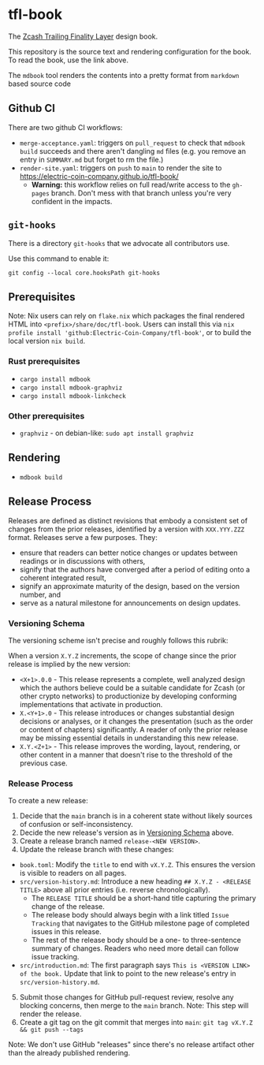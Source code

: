# tfl-book

The [Zcash Trailing Finality Layer](https://electric-coin-company.github.io/tfl-book/) design book.

This repository is the source text and rendering configuration for the book. To read the book, use the link above.

The `mdbook` tool renders the contents into a pretty format from `markdown` based source code

## Github CI

There are two github CI workflows:

- `merge-acceptance.yaml`: triggers on `pull_request` to check that `mdbook build` succeeds and there aren't dangling `md` files (e.g. you remove an entry in `SUMMARY.md` but forget to rm the file.)
- `render-site.yaml`: triggers on `push` to `main` to render the site to https://electric-coin-company.github.io/tfl-book/
  - **Warning:** this workflow relies on full read/write access to the `gh-pages` branch. Don't mess with that branch unless you're very confident in the impacts.

## `git-hooks`

There is a directory `git-hooks` that we advocate all contributors use.

Use this command to enable it:

```
git config --local core.hooksPath git-hooks
```

## Prerequisites

Note: Nix users can rely on `flake.nix` which packages the final rendered HTML into `<prefix>/share/doc/tfl-book`. Users can install this via `nix profile install 'github:Electric-Coin-Company/tfl-book'`, or to build the local version `nix build`.

### Rust prerequisites

- `cargo install mdbook`
- `cargo install mdbook-graphviz`
- `cargo install mdbook-linkcheck`

### Other prerequisites

- `graphviz` - on debian-like: `sudo apt install graphviz`

## Rendering

- `mdbook build`

## Release Process

Releases are defined as distinct revisions that embody a consistent set of changes from the prior releases, identified by a version with `XXX.YYY.ZZZ` format. Releases serve a few purposes. They:

- ensure that readers can better notice changes or updates between readings or in discussions with others,
- signify that the authors have converged after a period of editing onto a coherent integrated result,
- signify an approximate maturity of the design, based on the version number, and
- serve as a natural milestone for announcements on design updates.

### Versioning Schema

The versioning scheme isn't precise and roughly follows this rubrik:

When a version `X.Y.Z` increments, the scope of change since the prior release is implied by the new version:

- `<X+1>.0.0` - This release represents a complete, well analyzed design which the authors believe could be a suitable candidate for Zcash (or other crypto networks) to productionize by developing conforming implementations that activate in production.
- `X.<Y+1>.0` - This release introduces or changes substantial design decisions or analyses, or it changes the presentation (such as the order or content of chapters) significantly. A reader of only the prior release may be missing essential details in understanding this new release.
- `X.Y.<Z+1>` - This release improves the wording, layout, rendering, or other content in a manner that doesn't rise to the threshold of the previous case.

### Release Process

To create a new release:

1. Decide that the `main` branch is in a coherent state without likely sources of confusion or self-inconsistency.
2. Decide the new release's version as in [Versioning Schema](#versioning-schema) above.
3. Create a release branch named `release-<NEW VERSION>`.
4. Update the release branch with these changes:
  - `book.toml`: Modify the `title` to end with `vX.Y.Z`. This ensures the version is visible to readers on all pages.
  - `src/version-history.md`: Introduce a new heading `## X.Y.Z - <RELEASE TITLE>` above all prior entries (i.e. reverse chronologically).
    - The `RELEASE TITLE` should be a short-hand title capturing the primary change of the release.
    - The release body should always begin with a link titled `Issue Tracking` that navigates to the GitHub milestone page of completed issues in this release.
    - The rest of the release body should be a one- to three-sentence summary of changes. Readers who need more detail can follow issue tracking.
  - `src/introduction.md`: The first paragraph says `This is <VERSION LINK> of the book.` Update that link to point to the new release's entry in `src/version-history.md`.
5. Submit those changes for GitHub pull-request review, resolve any blocking concerns, then merge to the `main` branch. Note: This step will render the release.
6. Create a git tag on the git commit that merges into `main`: `git tag vX.Y.Z && git push --tags`

Note: We don't use GitHub "releases" since there's no release artifact other than the already published rendering.
